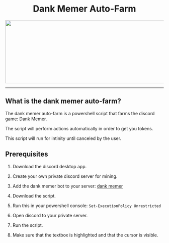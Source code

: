 <div align="center">

# Dank Memer Auto-Farm

<img src="https://external-content.duckduckgo.com/iu/?u=https%3A%2F%2Fget.pxhere.com%2Fphoto%2Fbanner-money-paper-brand-cash-illustration-design-currency-dollar-change-banknote-bills-us-dollar-hundred-us-currency-benjamins-benjamin-815076.jpg&f=1&nofb=1" width="830" height="200">
</div>

<hr>

## What is the dank memer auto-farm?

The dank memer auto-farm is a powershell script that farms the discord game: Dank Memer.

The script will perform actions automatically in order to get you tokens.

This script will run for intinity until canceled by the user.

## Prerequisites

1. Download the discord desktop app.

2. Create your own private discord server for mining.

3. Add the dank memer bot to your server: [dank memer](https://dankmemer.lol/)

4. Download the script.

5. Run this in your powershell console: ```Set-ExecutionPolicy Unrestricted```

6. Open discord to your private server.

7. Run the script.

8. Make sure that the textbox is highlighted and that the cursor is visible.
